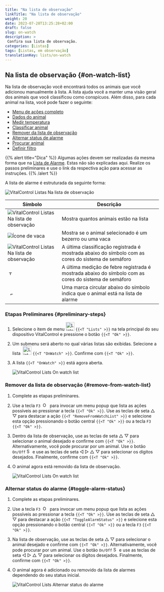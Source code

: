 ```yaml
---
title: "Na lista de observação"
linkTitle: "Na lista de observação"
weight: 20
date: 2023-07-28T13:25:28+02:00
draft: false
slug: on-watch
description: >
 Confira sua lista de observação.
categories: [Listas]
tags: [Listas, em observação]
translationKey: lists/on-watch
---
```

## Na lista de observação {#on-watch-list}

Na lista de observação você encontrará todos os animais que você adicionou manualmente à lista. A lista ajuda você a manter uma visão geral dos animais que você classificou como conspícuos. Além disso, para cada animal na lista, você pode fazer o seguinte:

- [Menu de ações completo](../alarm/#full-action-menu)
- [Dados do animal](../alarm/#animal-data)
- [Medir temperatura](../alarm/#take-temperature)
- [Classificar animal](../alarm/#rate-animal)
- [Remover da lista de observação](#remove-from-watch-list)
- [Alternar status de alarme](#toggle-alarm-status)
- [Procurar animal](../alarm/#search-animal)
- [Definir filtro](../alarm/#set-filter)

{{% alert title="Dica" %}}
Algumas ações devem ser realizadas da mesma forma que na [Lista de Alarme](../alarm). Estas não são explicadas aqui. Realize os passos preliminares e use o link da respectiva ação para acessar as instruções.
{{% /alert %}}

A lista de alarme é estruturada da seguinte forma:

   ![VitalControl Listas Na lista de observação](../images/onwatchstructure.png "Estrutura da lista de observação")

|Símbolo   | Descrição
|---------|-----
| ![VitalControl Listas Na lista de observação](../images/kopf.png "Contador do tamanho do rebanho") | Mostra quantos animais estão na lista
| ![Ícone de vaca](../images/kopf2.png "Cabeça de vaca") | Mostra se o animal selecionado é um bezerro ou uma vaca
| ![VitalControl Listas Na lista de observação](../images/auge.png "Classificação") | A última classificação registrada é mostrada abaixo do símbolo com as cores do sistema de semáforo
| &nbsp;<img src="/icons/actions/temperature.svg" width="12" align="bottom" alt="Temperatura corporal" title="Temperatura corporal" /> | A última medição de febre registrada é mostrada abaixo do símbolo com as cores do sistema de semáforo
| &nbsp;&nbsp;<img src="/icons/header/alarm.svg" width="8" align="bottom" alt="Exibir animal em alarme" title="Animal em alarme" /> | Uma marca circular abaixo do símbolo indica que o animal está na lista de alarme

### Etapas Preliminares {#preliminary-steps}

1. Selecione o item de menu <img src="/icons/main/lists.svg" width="28" align="bottom" alt="Lists" /> `{{<T "Lists" >}}` na tela principal do seu dispositivo VitalControl e pressione o botão `{{<T "Ok" >}}`.

2. Um submenu será aberto no qual várias listas são exibidas. Selecione a lista &nbsp;<img src="/icons/lists/onwatch.svg" width="28" align="bottom" alt="List 'On watch'" /> `{{<T "OnWatch" >}}`. Confirme com `{{<T "Ok" >}}`.

3. A lista `{{<T "OnWatch" >}}` está agora aberta.

   ![VitalControl Lists On watch list](../images/firststeps2.png "Preliminary Steps")

### Remover da lista de observação {#remove-from-watch-list}

1. Complete as etapas preliminares.

2. Use a tecla `F3` &nbsp;<img src="/icons/footer/open-popup.svg" width="15" align="bottom" alt="Open popup" />&nbsp; para invocar um menu popup que lista as ações possíveis ao pressionar a tecla `{{<T "Ok" >}}`. Use as teclas de seta △ ▽ para destacar a ação `{{<T "RemoveFromWatchList" >}}` e selecione esta opção pressionando o botão central `{{<T "Ok" >}}` ou a tecla `F3` `{{<T "Ok" >}}`.

3. Dentro da lista de observação, use as teclas de seta △ ▽ para selecionar o animal desejado e confirme com `{{<T "Ok" >}}`. Alternativamente, você pode procurar por um animal. Use o botão `On/Off` <img src="/icons/footer/search.svg" width="15" align="bottom" alt="Search" /> e use as teclas de seta ◁ ▷ △ ▽ para selecionar os dígitos desejados. Finalmente, confirme com `{{<T "Ok" >}}`.

4. O animal agora está removido da lista de observação.

   ![VitalControl Lists On watch list](../images/remove.png "Remove from watch list")

### Alternar status do alarme {#toggle-alarm-status}

1. Complete as etapas preliminares.

2. Use a tecla `F3` &nbsp;<img src="/icons/footer/open-popup.svg" width="15" align="bottom" alt="Open popup" />&nbsp; para invocar um menu popup que lista as ações possíveis ao pressionar a tecla `{{<T "Ok" >}}`. Use as teclas de seta △ ▽ para destacar a ação `{{<T "ToggleAlarmStatus" >}}` e selecione esta opção pressionando o botão central `{{<T "Ok" >}}` ou a tecla `F3` `{{<T "Ok" >}}`.


3. Na lista de observação, use as teclas de seta △ ▽ para selecionar o animal desejado e confirme com `{{<T "Ok" >}}`. Alternativamente, você pode procurar por um animal. Use o botão `On/Off` <img src="/icons/footer/search.svg" width="15" align="bottom" alt="Search" /> e use as teclas de seta ◁ ▷ △ ▽ para selecionar os dígitos desejados. Finalmente, confirme com `{{<T "Ok" >}}`.

4. O animal agora é adicionado ou removido da lista de alarmes dependendo do seu status inicial.

   ![VitalControl Lists Alternar status do alarme](../images/alarmstatus.png "Alternar status do alarme")
